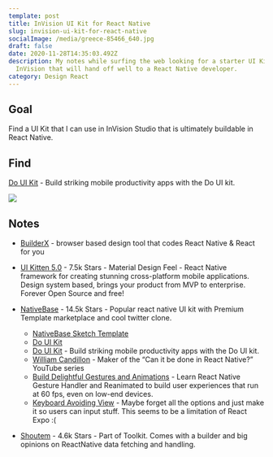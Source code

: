 ```yaml
---
template: post
title: InVision UI Kit for React Native
slug: invision-ui-kit-for-react-native
socialImage: /media/greece-85466_640.jpg
draft: false
date: 2020-11-28T14:35:03.492Z
description: My notes while surfing the web looking for a starter UI Kit for
  InVision that will hand off well to a React Native developer.
category: Design React
---
```

## Goal

Find a UI Kit that I can use in InVision Studio that is ultimately buildable in React Native.

## Find

[Do UI Kit](https://www.invisionapp.com/inside-design/design-resources/do/) - Build striking mobile productivity apps with the Do UI kit.

![](/media/4dx_clean_check_scoreboard.jpg)

## Notes

* [BuilderX](https://builderx.io/) - browser based design tool that codes React Native & React for you
* [UI Kitten 5.0](https://akveo.github.io/react-native-ui-kitten/) - 7.5k Stars - Material Design Feel - React Native framework for creating stunning cross-platform mobile applications. Design system based, brings your product from MVP to enterprise. Forever Open Source and free!
* [NativeBase](https://nativebase.io/) - 14.5k Stars - Popular react native UI kit with Premium Template marketplace and cool twitter clone.

  * [NativeBase Sketch Template](https://nativebase.io/sketch-template)
  * [Do UI Kit](https://medium.com/@wcandillon/the-80-20-of-react-native-10f2b6af663) 
  * [Do UI Kit](https://www.invisionapp.com/inside-design/design-resources/do/) - Build striking mobile productivity apps with the Do UI kit.
  * [William Candillon](https://medium.com/@wcandillon) - Maker of the “Can it be done in React Native?” YouTube series
  * [Build Delightful Gestures and Animations](https://start-react-native.dev/) - Learn React Native Gesture Handler and Reanimated to build user experiences that run at 60 fps, even on low-end devices.
  * [Keyboard Avoiding View](https://www.youtube.com/watch?v=SskI4fP03cA) - Maybe forget all the options and just make it so users can input stuff.  This seems to be a limitation of React Expo :(
* [Shoutem](https://shoutem.com/) - 4.6k Stars - Part of Toolkit.  Comes with a builder and big opinions on ReactNative data fetching and handling.